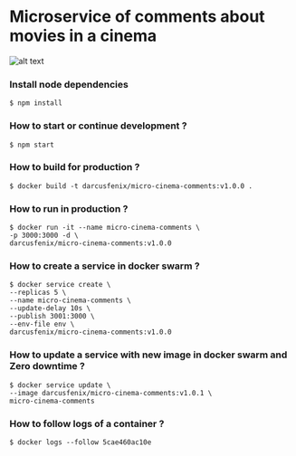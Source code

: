 # Microservice of comments about movies in a cinema 



![alt text](https://www.dropbox.com/s/p8bzdssqik2tw9m/microservice-cinema-architecture.png?dl=1 "microservices architecture")

### Install node dependencies 
```
$ npm install
```
### How to start or continue development ?

```
$ npm start
```
### How to build for production ?

```
$ docker build -t darcusfenix/micro-cinema-comments:v1.0.0 .
```
### How to run in production ?

```
$ docker run -it --name micro-cinema-comments \
-p 3000:3000 -d \
darcusfenix/micro-cinema-comments:v1.0.0
```
### How to create a service in docker swarm ?

```
$ docker service create \
--replicas 5 \
--name micro-cinema-comments \
--update-delay 10s \
--publish 3001:3000 \
--env-file env \
darcusfenix/micro-cinema-comments:v1.0.0
```
### How to update a service with new image in docker swarm and Zero downtime ?

```
$ docker service update \
--image darcusfenix/micro-cinema-comments:v1.0.1 \
micro-cinema-comments
```
### How to follow logs of a container ?

```
$ docker logs --follow 5cae460ac10e
```
